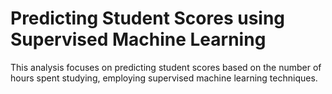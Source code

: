 # Predicting Student Scores using Supervised Machine Learning
This analysis focuses on predicting student scores based on the number of hours spent studying, employing supervised machine learning techniques.
